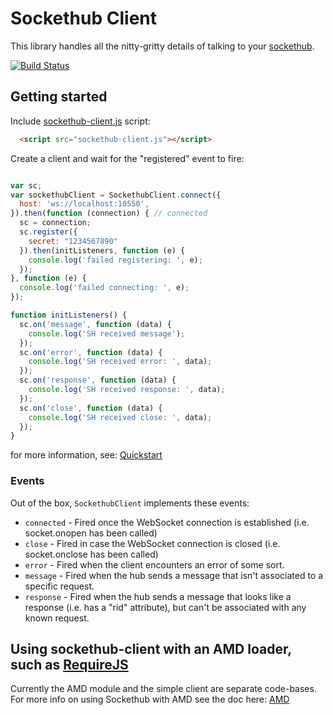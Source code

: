 # Sockethub Client

This library handles all the nitty-gritty details of talking to your
[sockethub](http://sockethub.org/).

[![Build Status](https://secure.travis-ci.org/sockethub/sockethub-client.png)](http://travis-ci.org/sockethub/sockethub-client)

## Getting started

Include [sockethub-client.js](https://github.com/sockethub/sockethub-client/raw/master/sockethub-client.js) script:

```html
  <script src="sockethub-client.js"></script>
```

Create a client and wait for the "registered" event to fire:
```javascript

var sc;
var sockethubClient = SockethubClient.connect({
  host: 'ws://localhost:10550',
}).then(function (connection) { // connected
  sc = connection;
  sc.register({
    secret: "1234567890"
  }).then(initListeners, function (e) {
    console.log('failed registering: ', e);
  });
}, function (e) {
  console.log('failed connecting: ', e);
});

function initListeners() {
  sc.on('message', function (data) {
    console.log('SH received message');
  });
  sc.on('error', function (data) {
    console.log('SH received error: ', data);
  });
  sc.on('response', function (data) {
    console.log('SH received response: ', data);
  });
  sc.on('close', function (data) {
    console.log('SH received close: ', data);
  });
}
```

for more information, see:
[Quickstart](https://github.com/sockethub/sockethub-client/raw/master/doc/quickstart.md)


### Events

Out of the box, `SockethubClient` implements these events:
* `connected` - Fired once the WebSocket connection is established (i.e. socket.onopen has been called)
* `close` - Fired in case the WebSocket connection is closed (i.e. socket.onclose has been called)
* `error` - Fired when the client encounters an error of some sort.
* `message` - Fired when the hub sends a message that isn't associated to a specific request.
* `response` - Fired when the hub sends a message that looks like a response (i.e. has a "rid" attribute), but can't be associated with any known request.


## Using sockethub-client with an AMD loader, such as [RequireJS](requirejs.org)

Currently the AMD module and the simple client are separate code-bases. For more info on using Sockethub with AMD see the doc here: [AMD](https://github.com/sockethub/sockethub-client/raw/master/doc/amd.md)
